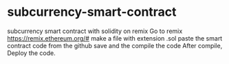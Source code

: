 # subcurrency-smart-contract
subcurrency smart contract with solidity on remix
Go to remix https://remix.ethereum.org/#
make a file with extension .sol
paste the smart contract code from the github
save and the compile the code 
After compile, Deploy the code.
